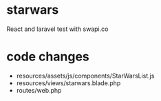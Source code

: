 # starwars
React and laravel test with swapi.co

# code changes
 * resources/assets/js/components/StarWarsList.js
 * resources/views/starwars.blade.php
 * routes/web.php